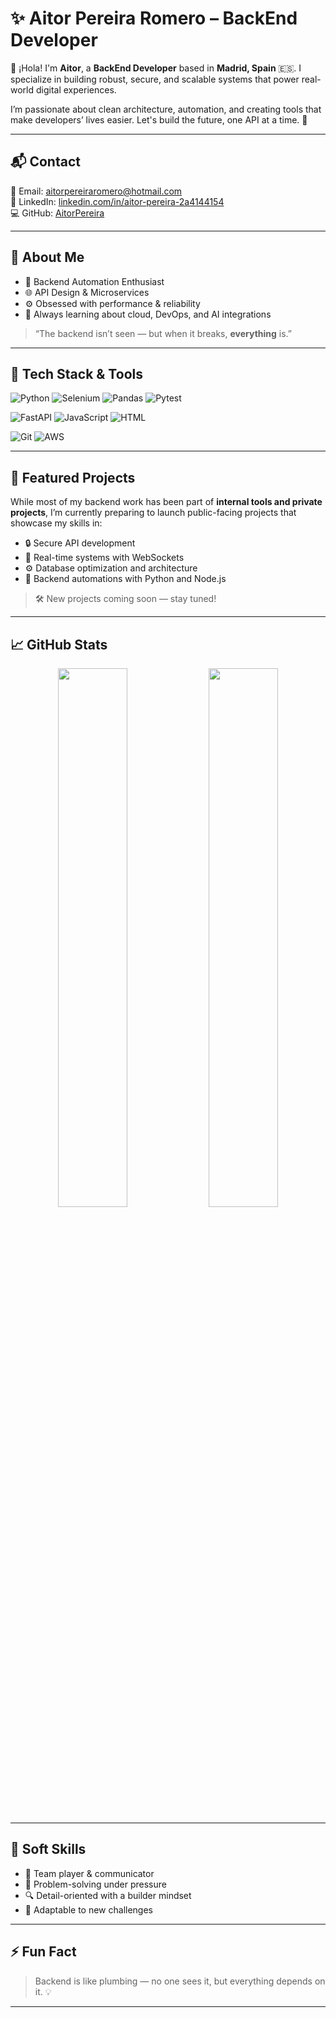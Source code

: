 # ✨ Aitor Pereira Romero – BackEnd Developer

👋 ¡Hola! I'm **Aitor**, a **BackEnd Developer** based in **Madrid, Spain** 🇪🇸. I specialize in building robust, secure, and scalable systems that power real-world digital experiences.

I’m passionate about clean architecture, automation, and creating tools that make developers’ lives easier. Let's build the future, one API at a time. 🚀

---

## 📬 Contact

📧 Email: [aitorpereiraromero@hotmail.com](mailto:aitorpereiraromero@hotmail.com)  
💼 LinkedIn: [linkedin.com/in/aitor-pereira-2a4144154](https://linkedin.com/in/aitor-pereira-2a4144154)  
💻 GitHub: [AitorPereira](https://github.com/AitorPereira)

---

## 🌟 About Me

- 🔁 Backend Automation Enthusiast  
- 🌐 API Design & Microservices  
- ⚙️ Obsessed with performance & reliability  
- 🧠 Always learning about cloud, DevOps, and AI integrations

> “The backend isn’t seen — but when it breaks, **everything** is.”

---

## 🧠 Tech Stack & Tools

![Python](https://img.shields.io/badge/-Python-3776AB?style=for-the-badge&logo=python&logoColor=white)
![Selenium](https://img.shields.io/badge/-Selenium-43B02A?style=for-the-badge&logo=selenium&logoColor=white)
![Pandas](https://img.shields.io/badge/-Pandas-150458?style=for-the-badge&logo=pandas&logoColor=white)
![Pytest](https://img.shields.io/badge/-Pytest-DC0000?style=for-the-badge&logo=pytest&logoColor=white)

![FastAPI](https://img.shields.io/badge/-FastAPI-009688?style=for-the-badge&logo=fastapi&logoColor=white)
![JavaScript](https://img.shields.io/badge/-JavaScript-F7DF1E?style=for-the-badge&logo=javascript&logoColor=black)
![HTML](https://img.shields.io/badge/-HTML5-E34F26?style=for-the-badge&logo=html5&logoColor=white)

![Git](https://img.shields.io/badge/-Git-F05032?style=for-the-badge&logo=git&logoColor=white)
![AWS](https://img.shields.io/badge/-AWS-232F3E?style=for-the-badge&logo=amazonaws&logoColor=white)

---

## 🚀 Featured Projects

While most of my backend work has been part of **internal tools and private projects**, I’m currently preparing to launch public-facing projects that showcase my skills in:

- 🔒 Secure API development
- 📡 Real-time systems with WebSockets
- ⚙️ Database optimization and architecture
- 🔁 Backend automations with Python and Node.js

> 🛠️ New projects coming soon — stay tuned!

---

## 📈 GitHub Stats

<div align="center">
  <img src="https://github-readme-stats.vercel.app/api?username=AitorPereira&show_icons=true&theme=radical&hide_border=true" width="47%" />
  <img src="https://github-readme-streak-stats.herokuapp.com/?user=AitorPereira&theme=radical&hide_border=true" width="47%" />
</div>

---

## 🧰 Soft Skills

- 🤝 Team player & communicator  
- 🧩 Problem-solving under pressure  
- 🔍 Detail-oriented with a builder mindset  
- 🚀 Adaptable to new challenges

---

## ⚡ Fun Fact

> Backend is like plumbing — no one sees it, but everything depends on it. 💡

---

<!-- Optional: visitor counter -->
<!-- ![Visitors](https://visitor-badge.glitch.me/badge?page_id=AitorPereira.AitorPereira) -->
